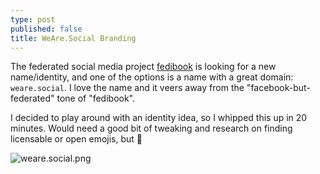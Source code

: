 ```yaml
---
type: post
published: false
title: WeAre.Social Branding
---
```

The federated social media project [fedibook](https://github.com/BanjoFox/fedibook) is looking for a new name/identity, and one of the options is a name with a great domain: `weare.social`. I love the name and it veers away from the "facebook-but-federated" tone of "fedibook".

I decided to play around with an identity idea, so I whipped this up in 20 minutes. Would need a good bit of tweaking and research on finding licensable or open emojis, but :shrug:

![weare.social.png]({{site.baseurl}}/images/weare.social.png)


